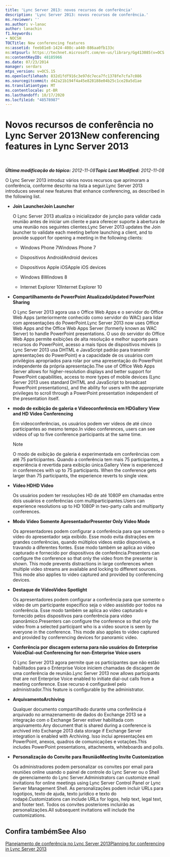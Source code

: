 ```yaml
---
title: 'Lync Server 2013: novos recursos de conferência'
description: 'Lync Server 2013: novos recursos de conferência.'
ms.reviewer: ''
ms.author: v-lanac
author: lanachin
f1.keywords:
- NOCSH
TOCTitle: New conferencing features
ms:assetid: feeb81e8-1424-408c-a440-886aa0fb133c
ms:mtpsurl: https://technet.microsoft.com/en-us/library/Gg413085(v=OCS.15)
ms:contentKeyID: 48185966
ms.date: 07/23/2014
manager: serdars
mtps_version: v=OCS.15
ms.openlocfilehash: 832d1fdf916c3e97dc7eca7fc1378fe7cfa7c086
ms.sourcegitcommit: d42a21b194f4a45e828188e04b25c1ce28a5d1ae
ms.translationtype: MT
ms.contentlocale: pt-BR
ms.lasthandoff: 10/17/2020
ms.locfileid: "48578987"
---
```

# <a name="new-conferencing-features-in-lync-server-2013"></a><span data-ttu-id="9d41a-103">Novos recursos de conferência no Lync Server 2013</span><span class="sxs-lookup"><span data-stu-id="9d41a-103">New conferencing features in Lync Server 2013</span></span>

<div data-xmlns="http://www.w3.org/1999/xhtml">

<div class="topic" data-xmlns="http://www.w3.org/1999/xhtml" data-msxsl="urn:schemas-microsoft-com:xslt" data-cs="https://msdn.microsoft.com/">

<div data-asp="https://msdn2.microsoft.com/asp">



</div>

<div id="mainSection">

<div id="mainBody">

<span> </span>

<span data-ttu-id="9d41a-104">_**Última modificação do tópico:** 2012-11-08_</span><span class="sxs-lookup"><span data-stu-id="9d41a-104">_**Topic Last Modified:** 2012-11-08_</span></span>

<span data-ttu-id="9d41a-105">O Lync Server 2013 introduz vários novos recursos que aprimoram a conferência, conforme descrito na lista a seguir.</span><span class="sxs-lookup"><span data-stu-id="9d41a-105">Lync Server 2013 introduces several new features that enhance conferencing, as described in the following list.</span></span>

  - <span data-ttu-id="9d41a-106">**Join Launcher**</span><span class="sxs-lookup"><span data-stu-id="9d41a-106">**Join Launcher**</span></span>
    
    <span data-ttu-id="9d41a-107">O Lync Server 2013 atualiza o inicializador de junção para validar cada reunião antes de iniciar um cliente e para oferecer suporte à abertura de uma reunião nos seguintes clientes:</span><span class="sxs-lookup"><span data-stu-id="9d41a-107">Lync Server 2013 updates the Join launcher to validate each meeting before launching a client, and to provide support for opening a meeting in the following clients:</span></span>
    
      - <span data-ttu-id="9d41a-108">Windows Phone 7</span><span class="sxs-lookup"><span data-stu-id="9d41a-108">Windows Phone 7</span></span>
    
      - <span data-ttu-id="9d41a-109">Dispositivos Android</span><span class="sxs-lookup"><span data-stu-id="9d41a-109">Android devices</span></span>
    
      - <span data-ttu-id="9d41a-110">Dispositivos Apple iOS</span><span class="sxs-lookup"><span data-stu-id="9d41a-110">Apple iOS devices</span></span>
    
      - <span data-ttu-id="9d41a-111">Windows 8</span><span class="sxs-lookup"><span data-stu-id="9d41a-111">Windows 8</span></span>
    
      - <span data-ttu-id="9d41a-112">Internet Explorer 10</span><span class="sxs-lookup"><span data-stu-id="9d41a-112">Internet Explorer 10</span></span>

  - <span data-ttu-id="9d41a-113">**Compartilhamento de PowerPoint Atualizado**</span><span class="sxs-lookup"><span data-stu-id="9d41a-113">**Updated PowerPoint Sharing**</span></span>
    
    <span data-ttu-id="9d41a-114">O Lync Server 2013 agora usa o Office Web Apps e o servidor do Office Web Apps (anteriormente conhecido como servidor do WAC) para lidar com apresentações do PowerPoint.</span><span class="sxs-lookup"><span data-stu-id="9d41a-114">Lync Server 2013 now uses Office Web Apps and the Office Web Apps Server (formerly known as WAC Server) to handle PowerPoint presentations.</span></span> <span data-ttu-id="9d41a-115">O uso do servidor do Office Web Apps permite exibições de alta resolução e melhor suporte para recursos do PowerPoint, acesso a mais tipos de dispositivos móveis (o Lync Server 2013 usa DHTML e JavaScript padrão para transmitir apresentações do PowerPoint) e a capacidade de os usuários com privilégios apropriados para rolar por uma apresentação do PowerPoint independente da própria apresentação.</span><span class="sxs-lookup"><span data-stu-id="9d41a-115">The use of Office Web Apps Server allows for higher-resolution displays and better support for PowerPoint capabilities, access to more types of mobile devices (Lync Server 2013 uses standard DHTML and JavaScript to broadcast PowerPoint presentations), and the ability for users with the appropriate privileges to scroll through a PowerPoint presentation independent of the presentation itself.</span></span>

  - <span data-ttu-id="9d41a-116">**modo de exibição de galeria e Videoconferência em HD**</span><span class="sxs-lookup"><span data-stu-id="9d41a-116">**Gallery View and HD Video Conferencing**</span></span>
    
    <span data-ttu-id="9d41a-117">Em videoconferências, os usuários podem ver vídeos de até cinco participantes ao mesmo tempo.</span><span class="sxs-lookup"><span data-stu-id="9d41a-117">In video conferences, users can see videos of up to five conference participants at the same time.</span></span>
    
    <div>
    

    > [!NOTE]  
    > <span data-ttu-id="9d41a-p102">O modo de exibição de galeria é experimentada em conferências com até 75 participantes. Quando a conferência tem mais 75 participantes, a experiência é revertida para exibição única.</span><span class="sxs-lookup"><span data-stu-id="9d41a-p102">Gallery View is experienced in conferences with up to 75 participants. When the conference gets larger than 75 participants, the experience reverts to single view.</span></span>

    
    </div>

  - <span data-ttu-id="9d41a-120">**Vídeo HD**</span><span class="sxs-lookup"><span data-stu-id="9d41a-120">**HD Video**</span></span>
    
    <span data-ttu-id="9d41a-121">Os usuários podem ter resoluções HD de até 1080P em chamadas entre dois usuários e conferências com multiparticipantes.</span><span class="sxs-lookup"><span data-stu-id="9d41a-121">Users can experience resolutions up to HD 1080P in two-party calls and multiparty conferences.</span></span>

  - <span data-ttu-id="9d41a-122">**Modo Vídeo Somente Apresentador**</span><span class="sxs-lookup"><span data-stu-id="9d41a-122">**Presenter Only Video Mode**</span></span>
    
    <span data-ttu-id="9d41a-p103">Os apresentadores podem configurar a conferência para que somente o vídeo do apresentador seja exibido. Esse modo evita distrações em grandes conferências, quando múltiplos vídeos estão disponíveis, e travando a diferentes fontes. Esse modo também se aplica ao vídeo capturado e fornecido por dispositivos de conferência.</span><span class="sxs-lookup"><span data-stu-id="9d41a-p103">Presenters can configure the conference so that only the video from the presenter is shown. This mode prevents distractions in large conferences when multiple video streams are available and locking to different sources. This mode also applies to video captured and provided by conferencing devices.</span></span>

  - <span data-ttu-id="9d41a-126">**Destaque de Vídeo**</span><span class="sxs-lookup"><span data-stu-id="9d41a-126">**Video Spotlight**</span></span>
    
    <span data-ttu-id="9d41a-p104">Os apresentadores podem configurar a conferência para que somente o vídeo de um participante específico seja o vídeo assistido por todos na conferência. Esse modo também se aplica ao vídeo capturado e fornecido pelos dispositivos para conferência para vídeo panorâmico.</span><span class="sxs-lookup"><span data-stu-id="9d41a-p104">Presenters can configure the conference so that only the video from a selected participant who is a video source is seen by everyone in the conference. This mode also applies to video captured and provided by conferencing devices for panoramic video.</span></span>

  - <span data-ttu-id="9d41a-129">**Conferência por discagem externa para não usuários do Enterprise Voice**</span><span class="sxs-lookup"><span data-stu-id="9d41a-129">**Dial-out Conferencing for non-Enterprise Voice users**</span></span>
    
    <span data-ttu-id="9d41a-130">O Lync Server 2013 agora permite que os participantes que não estão habilitados para o Enterprise Voice iniciem chamadas de discagem de uma conferência de reunião.</span><span class="sxs-lookup"><span data-stu-id="9d41a-130">Lync Server 2013 now allows participants that are not Enterprise Voice enabled to initiate dial-out calls from a meeting conference.</span></span> <span data-ttu-id="9d41a-131">Esse recurso é configurável pelo administrador.</span><span class="sxs-lookup"><span data-stu-id="9d41a-131">This feature is configurable by the administrator.</span></span>

  - <span data-ttu-id="9d41a-132">**Arquivamento**</span><span class="sxs-lookup"><span data-stu-id="9d41a-132">**Archiving**</span></span>
    
    <span data-ttu-id="9d41a-133">Qualquer documento compartilhado durante uma conferência é arquivado no armazenamento de dados do Exchange 2013 se a integração com o Exchange Server estiver habilitada com arquivamento.</span><span class="sxs-lookup"><span data-stu-id="9d41a-133">Any document that is shared during a conference is archived into Exchange 2013 data storage if Exchange Server integration is enabled with Archiving.</span></span> <span data-ttu-id="9d41a-134">Isso inclui apresentações em PowerPoint, anexos, quadros de comunicações e votações.</span><span class="sxs-lookup"><span data-stu-id="9d41a-134">This includes PowerPoint presentations, attachments, whiteboards and polls.</span></span>

  - <span data-ttu-id="9d41a-135">**Personalização do Convite para Reunião**</span><span class="sxs-lookup"><span data-stu-id="9d41a-135">**Meeting Invite Customization**</span></span>
    
    <span data-ttu-id="9d41a-136">Os administradores podem personalizar os convites por email para reuniões online usando o painel de controle do Lync Server ou o Shell de gerenciamento do Lync Server.</span><span class="sxs-lookup"><span data-stu-id="9d41a-136">Administrators can customize email invitations for online meetings using Lync Server Control Panel or Lync Server Management Shell.</span></span> <span data-ttu-id="9d41a-137">As personalizações podem incluir URLs para logotipos, texto de ajuda, texto jurídico e texto do rodapé.</span><span class="sxs-lookup"><span data-stu-id="9d41a-137">Customizations can include URLs for logos, help text, legal text, and footer text.</span></span> <span data-ttu-id="9d41a-138">Todos os convites posteriores incluirão as personalizações.</span><span class="sxs-lookup"><span data-stu-id="9d41a-138">All subsequent invitations will include the customizations.</span></span>

<div>

## <a name="see-also"></a><span data-ttu-id="9d41a-139">Confira também</span><span class="sxs-lookup"><span data-stu-id="9d41a-139">See Also</span></span>


[<span data-ttu-id="9d41a-140">Planejamento de conferência no Lync Server 2013</span><span class="sxs-lookup"><span data-stu-id="9d41a-140">Planning for conferencing in Lync Server 2013</span></span>](lync-server-2013-planning-for-conferencing.md)  
  

</div>

</div>

<span> </span>

</div>

</div>

</div>

